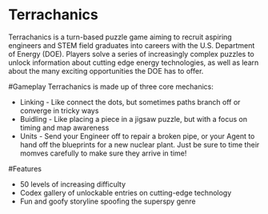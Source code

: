 # Terrachanics

Terrachanics is a turn-based puzzle game aiming to recruit aspiring engineers and STEM field graduates into careers with the U.S. Department of Energy (DOE). Players solve a series of increasingly complex puzzles to unlock information about cutting edge energy technologies, as well as learn about the many exciting opportunities the DOE has to offer.

#Gameplay
Terrachanics is made up of three core mechanics:
* Linking - Like connect the dots, but sometimes paths branch off or converge in tricky ways
* Buidling - Like placing a piece in a jigsaw puzzle, but with a focus on timing and map awareness
* Units - Send your Engineer off to repair a broken pipe, or your Agent to hand off the blueprints for a new nuclear plant. Just be sure to time their momves carefully to make sure they arrive in time!

#Features
* 50 levels of increasing difficulty
* Codex gallery of unlockable entries on cutting-edge technology
* Fun and goofy storyline spoofing the superspy genre

